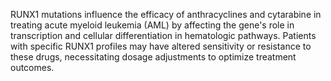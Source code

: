 RUNX1 mutations influence the efficacy of anthracyclines and cytarabine in treating acute myeloid leukemia (AML) by affecting the gene's role in transcription and cellular differentiation in hematologic pathways. Patients with specific RUNX1 profiles may have altered sensitivity or resistance to these drugs, necessitating dosage adjustments to optimize treatment outcomes.